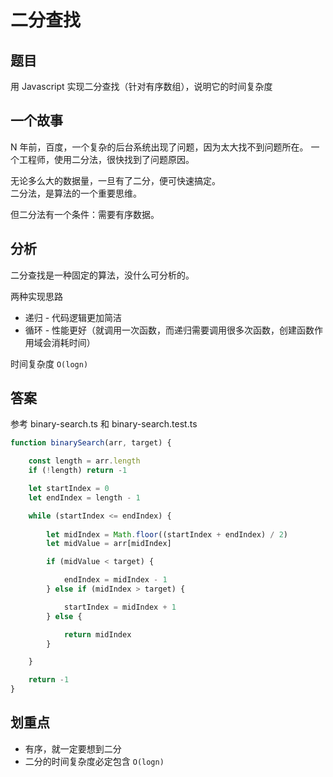 # 二分查找

## 题目

用 Javascript 实现二分查找（针对有序数组），说明它的时间复杂度

## 一个故事

N 年前，百度，一个复杂的后台系统出现了问题，因为太大找不到问题所在。
一个工程师，使用二分法，很快找到了问题原因。

无论多么大的数据量，一旦有了二分，便可快速搞定。<br>
二分法，是算法的一个重要思维。

但二分法有一个条件：需要有序数据。

## 分析

二分查找是一种固定的算法，没什么可分析的。

两种实现思路
- 递归 - 代码逻辑更加简洁
- 循环 - 性能更好（就调用一次函数，而递归需要调用很多次函数，创建函数作用域会消耗时间）

时间复杂度 `O(logn)`

## 答案

参考 binary-search.ts 和 binary-search.test.ts

```js
function binarySearch(arr, target) {

    const length = arr.length
    if (!length) return -1

    let startIndex = 0
    let endIndex = length - 1

    while (startIndex <= endIndex) {
        
        let midIndex = Math.floor((startIndex + endIndex) / 2)
        let midValue = arr[midIndex]

        if (midValue < target) {

            endIndex = midIndex - 1
        } else if (midIndex > target) {

            startIndex = midIndex + 1
        } else {

            return midIndex
        }

    }

    return -1
}

```



## 划重点

- 有序，就一定要想到二分
- 二分的时间复杂度必定包含 `O(logn)`
